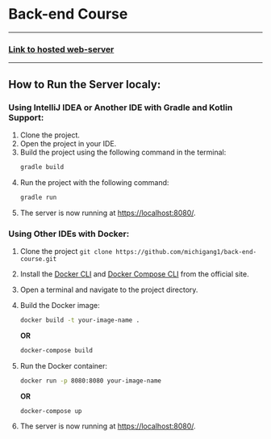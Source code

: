# Back-end Course
-------
### [Link to hosted web-server](https://back-end-course-spring-3a0c4dce4f54.herokuapp.com/api/healthcheck) 
-------

## How to Run the Server localy:

### Using IntelliJ IDEA or Another IDE with Gradle and Kotlin Support:

1. Clone the project.
2. Open the project in your IDE.
3. Build the project using the following command in the terminal:
    ```bash
    gradle build
    ```
4. Run the project with the following command:
    ```bash
    gradle run
    ```
5. The server is now running at [https://localhost:8080/](https://localhost:8080/).

### Using Other IDEs with Docker:

1. Clone the project ```git clone https://github.com/michigang1/back-end-course.git```
2. Install the [Docker CLI](https://docs.docker.com/engine/install/) and [Docker Compose CLI](https://docs.docker.com/compose/install/) from the official site.

3. Open a terminal and navigate to the project directory.

4. Build the Docker image:
    ```bash
    docker build -t your-image-name .
    ```
    **OR**
   ```bash
   docker-compose build
   ```

6. Run the Docker container:
    ```bash
    docker run -p 8080:8080 your-image-name
    ```
    **OR**
   ```bash
   docker-compose up
   ```

8. The server is now running at [https://localhost:8080/](https://localhost:8080/).
